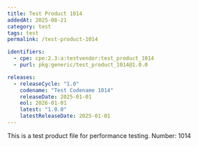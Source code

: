 ```yaml
---
title: Test Product 1014
addedAt: 2025-08-21
category: test
tags: test
permalink: /test-product-1014

identifiers:
  - cpe: cpe:2.3:a:testvendor:test_product_1014
  - purl: pkg:generic/test_product_1014@1.0.0

releases:
  - releaseCycle: "1.0"
    codename: "Test Codename 1014"
    releaseDate: 2025-01-01
    eol: 2026-01-01
    latest: "1.0.0"
    latestReleaseDate: 2025-01-01
---
```


This is a test product file for performance testing. Number: 1014
